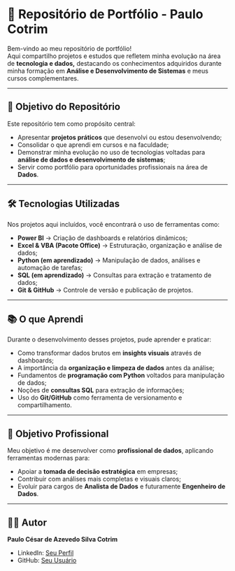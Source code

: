 # 📂 Repositório de Portfólio - Paulo Cotrim  

Bem-vindo ao meu repositório de portfólio!  
Aqui compartilho projetos e estudos que refletem minha evolução na área de **tecnologia e dados,** destacando os conhecimentos adquiridos durante minha formação em **Análise e Desenvolvimento de Sistemas** e meus cursos complementares.  

---

## 📖 Objetivo do Repositório
Este repositório tem como propósito central:  
- Apresentar **projetos práticos** que desenvolvi ou estou desenvolvendo;  
- Consolidar o que aprendi em cursos e na faculdade;  
- Demonstrar minha evolução no uso de tecnologias voltadas para **análise de dados e desenvolvimento de sistemas**;  
- Servir como portfólio para oportunidades profissionais na área de **Dados**.  

---

## 🛠 Tecnologias Utilizadas
Nos projetos aqui incluídos, você encontrará o uso de ferramentas como:  

- **Power BI** → Criação de dashboards e relatórios dinâmicos;  
- **Excel & VBA (Pacote Office)** → Estruturação, organização e análise de dados;  
- **Python (em aprendizado)** → Manipulação de dados, análises e automação de tarefas;  
- **SQL (em aprendizado)** → Consultas para extração e tratamento de dados;  
- **Git & GitHub** → Controle de versão e publicação de projetos.  

---

## 📚 O que Aprendi
Durante o desenvolvimento desses projetos, pude aprender e praticar:  

- Como transformar dados brutos em **insights visuais** através de dashboards;  
- A importância da **organização e limpeza de dados** antes da análise;  
- Fundamentos de **programação com Python** voltados para manipulação de dados;  
- Noções de **consultas SQL** para extração de informações;  
- Uso do **Git/GitHub** como ferramenta de versionamento e compartilhamento.  

---


## 🎯 Objetivo Profissional
Meu objetivo é me desenvolver como **profissional de dados**, aplicando ferramentas modernas para:  
- Apoiar a **tomada de decisão estratégica** em empresas;  
- Contribuir com análises mais completas e visuais claros;  
- Evoluir para cargos de **Analista de Dados** e futuramente **Engenheiro de Dados**.  

---

## 👨‍💻 Autor
**Paulo César de Azevedo Silva Cotrim**  

- LinkedIn: [Seu Perfil](https://www.linkedin.com/public-profile/settings?trk=d_flagship3_profile_self_view_public_profile)
- GitHub: [Seu Usuário](https://github.com/paulorj33)

